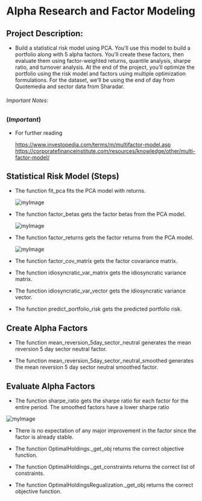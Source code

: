 
# Alpha Research and Factor Modeling

## Project Description: 

* Build a statistical risk model using PCA. You’ll use this model to build a portfolio along with 5 alpha factors. You’ll create these factors, then evaluate them using factor-weighted returns, quantile analysis, sharpe ratio, and turnover analysis. At the end of the project, you’ll optimize the portfolio using the risk model and factors using multiple optimization formulations. For the dataset, we'll be using the end of day from Quotemedia and sector data from Sharadar.


###### *Important Notes*: 

### (*Important*)

* For further reading

    https://www.investopedia.com/terms/m/multifactor-model.asp
    https://corporatefinanceinstitute.com/resources/knowledge/other/multi-factor-model/

## Statistical Risk Model (Steps)

* The function fit_pca fits the PCA model with returns.

  ![myImage](https://udacity-reviews-uploads.s3.us-west-2.amazonaws.com/_attachments/3354060/1635731882/FireShot_Capture_124_-_project_4_starter.ipynb_-_Colaboratory_-_colab.research.google.com.png)

* The function factor_betas gets the factor betas from the PCA model.

  ![myImage](https://udacity-reviews-uploads.s3.us-west-2.amazonaws.com/_attachments/3354060/1635731991/FireShot_Capture_125_-_project_4_starter.ipynb_-_Colaboratory_-_colab.research.google.com.png)

* The function factor_returns gets the factor returns from the PCA model.

  ![myImage](https://udacity-reviews-uploads.s3.us-west-2.amazonaws.com/_attachments/3354060/1635732039/FireShot_Capture_126_-_project_4_starter.ipynb_-_Colaboratory_-_colab.research.google.com.png)

* The function factor_cov_matrix gets the factor covariance matrix.

* The function idiosyncratic_var_matrix gets the idiosyncratic variance matrix.

* The function idiosyncratic_var_vector gets the idiosyncratic variance vector.

* The function predict_portfolio_risk gets the predicted portfolio risk.

## Create Alpha Factors

* The function mean_reversion_5day_sector_neutral generates the mean reversion 5 day sector neutral factor.

* The function mean_reversion_5day_sector_neutral_smoothed generates the mean reversion 5 day sector neutral smoothed factor.

## Evaluate Alpha Factors

* The function sharpe_ratio gets the sharpe ratio for each factor for the entire period. The smoothed factors have a lower sharpe ratio

![myImage](https://udacity-reviews-uploads.s3.us-west-2.amazonaws.com/_attachments/3354060/1635732245/FireShot_Capture_127_-_project_4_starter.ipynb_-_Colaboratory_-_colab.research.google.com.png)


* There is no expectation of any major improvement in the factor since the factor is already stable.

* The function OptimalHoldings._get_obj returns the correct objective function.

* The function OptimalHoldings._get_constraints returns the correct list of constraints.

* The function OptimalHoldingsRegualization._get_obj returns the correct objective function.
